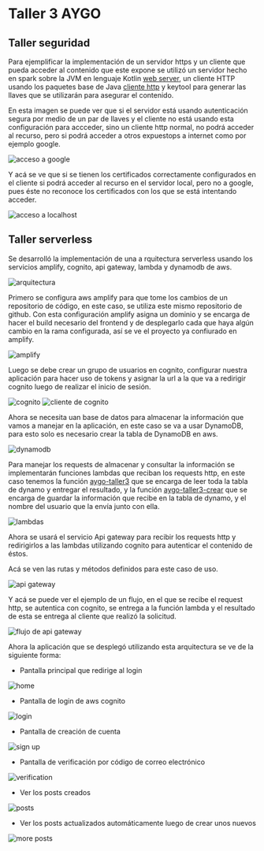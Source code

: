 # Taller 3 AYGO

## Taller seguridad

Para ejemplificar la implementación de un servidor https y un cliente que pueda acceder al contenido que este expone se utilizó un servidor hecho en spark sobre la JVM en lenguaje Kotlin [web server](taller_seguridad/src/main/java/co/edu/escuelaing/security/HelloService.kt), un cliente HTTP usando los paquetes base de Java [cliente http](taller_seguridad/src/main/java/co/edu/escuelaing/security/SecureUrlReader.kt) y keytool para generar las llaves que se utilizarán para asegurar el contenido.

En esta imagen se puede ver que si el servidor está usando autenticación segura por medio de un par de llaves y el cliente no está usando esta configuración para accceder, sino un cliente http normal, no podrá acceder al recurso, pero si podrá acceder a otros expuestops a internet como por ejemplo google.

![acceso a google](taller_seguridad/img/google.png)

Y acá se ve que si se tienen los certificados correctamente configurados en el cliente si podrá acceder al recurso en el servidor local, pero no a google, pues éste no reconoce los certificados con los que se está intentando acceder.

![acceso a localhost](taller_seguridad/img/localhost.png)

## Taller serverless

Se desarrolló la implementación de una a rquitectura serverless usando los servicios amplify, cognito, api gateway, lambda y dynamodb de aws.

![arquitectura](img/1_arch.png)

Primero se configura aws amplify para que tome los cambios de un repositorio de código, en este caso, se utiliza este mismo repositorio de github. Con esta configuración amplify asigna un dominio y se encarga de hacer el build necesario del frontend y de desplegarlo cada que haya algún cambio en la rama configurada, así se ve el proyecto ya confiurado en amplify.

![amplify](img/2_amplify.png)

Luego se debe crear un grupo de usuarios en cognito, configurar nuestra aplicación para hacer uso de tokens y asignar la url a la que va a redirigir cognito luego de realizar el inicio de sesión.

![cognito](img/3_cognito.png)
![cliente de cognito](img/3_1_cognito_client_config.png)

Ahora se necesita uan base de datos para almacenar la información que vamos a manejar en la aplicación, en este caso se va a usar DynamoDB, para esto solo es necesario crear la tabla de DynamoDB en aws.

![dynamodb](img/4_dynamodb.png)

Para manejar los requests de almacenar y consultar la información se implementarán funciones lambdas que reciban los requests http, en este caso tenemos la función [aygo-taller3](lambdas/get_all_posts.py) que se encarga de leer toda la tabla de dynamo y entregar el resultado, y la función [aygo-taller3-crear](lambdas/create_post.py) que se encarga de guardar la información que recibe en la tabla de dynamo, y el nombre del usuario que la envía junto con ella.

![lambdas](img/5_lambda.png)

Ahora se usará el servicio Api gateway para recibir los requests http y redirigirlos a las lambdas utilizando cognito para autenticar el contenido de éstos.

Acá se ven las rutas y métodos definidos para este caso de uso.

![api gateway](img/6_api_gateway.png)

Y acá se puede ver el ejemplo de un flujo, en el que se recibe el request http, se autentica con cognito, se entrega a la función lambda y el resultado de esta se entrega al cliente que realizó la solicitud.

![flujo de api gateway](img/6_1_api_gateway_flow.png)

Ahora la aplicación que se desplegó utilizando esta arquitectura se ve de la siguiente forma:

- Pantalla principal que redirige al login

![home](img/7_login.png)

- Pantalla de login de aws cognito

![login](img/7_1_login_cognito.png)

- Pantalla de creación de cuenta

![sign up](img/7_2_signup.png)

- Pantalla de verificación por código de correo electrónico

![verification](img/7_3_verification.png)

- Ver los posts creados

![posts](img/8_posts.png)

- Ver los posts actualizados automáticamente luego de crear unos nuevos

![more posts](img/8_1_more_posts.png)
